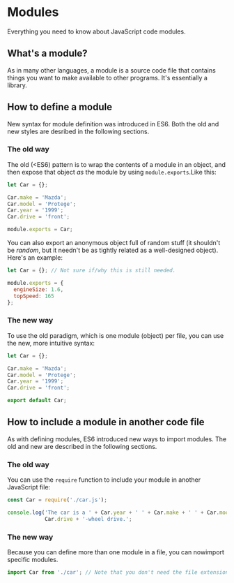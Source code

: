# Modules

Everything you need to know about JavaScript code modules.

## What's a module?

As in many other languages, a module is a source code file that contains things you want
to make available to other programs. It's essentially a library.

## How to define a module

New syntax for module definition was introduced in ES6. Both the old and new styles are
desribed in the following sections.

### The old way

The old (<ES6) pattern is to wrap the contents of a module in an object, and then expose
that object _as_ the module by using `module.exports`.Like this:

```javascript
let Car = {};

Car.make = 'Mazda';
Car.model = 'Protege';
Car.year = '1999';
Car.drive = 'front';

module.exports = Car;
```

You can also export an anonymous object full of random stuff (it shouldn't be _random_,
but it needn't be as tightly related as a well-designed object). Here's an example:

```javascript
let Car = {}; // Not sure if/why this is still needed.

module.exports = {
  engineSize: 1.6,
  topSpeed: 165  
};
```

### The new way

To use the old paradigm, which is one module (object) per file, you can use the new, more
intuitive syntax:

```javascript
let Car = {};

Car.make = 'Mazda';
Car.model = 'Protege';
Car.year = '1999';
Car.drive = 'front';

export default Car;
```

## How to include a module in another code file

As with defining modules, ES6 introduced new ways to import modules. The old and new are
described in the following sections.

### The old way

You can use the `require` function to include your module in another JavaScript file:

```javascript
const Car = require('./car.js');

console.log('The car is a ' + Car.year + ' ' + Car.make + ' ' + Car.model + ' with ' +
            Car.drive + '-wheel drive.';
```

### The new way

Because you can define more than one module in a file, you can nowimport specific modules.

```javascript
import Car from './car'; // Note that you don't need the file extension (.js is implied).
```
